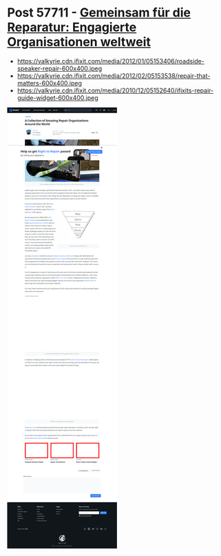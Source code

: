 # Post 57711 - [Gemeinsam für die Reparatur: Engagierte Organisationen weltweit](https://www.ifixit.com/News/57711/gemeinsam-fuer-die-reparatur-engagierte-organisationen-weltweit)

- https://valkyrie.cdn.ifixit.com/media/2012/01/05153406/roadside-speaker-repair-600x400.jpeg
- https://valkyrie.cdn.ifixit.com/media/2012/02/05153538/repair-that-matters-600x400.jpeg
- https://valkyrie.cdn.ifixit.com/media/2010/12/05152640/ifixits-repair-guide-widget-600x400.jpeg

![screencap](screenshots/21decac4-3221-4aad-ae3b-a69ca7c02553.png)

